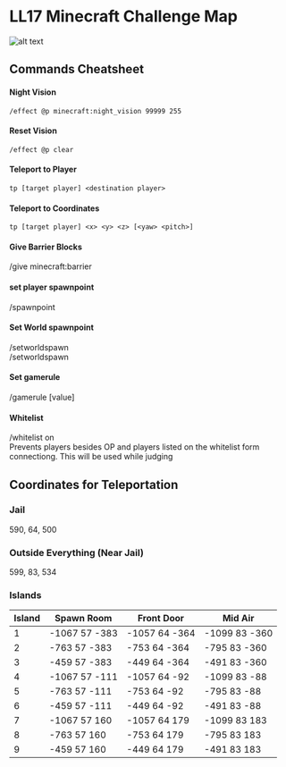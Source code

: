 
# LL17 Minecraft Challenge Map
![alt text](https://github.com/LacledesLAN/data-MinecraftChallengeMap/raw/master/Overhead_Map.png "Overhead Map")

## Commands Cheatsheet

#### Night Vision
`/effect @p minecraft:night_vision 99999 255`

#### Reset Vision
`/effect @p clear`

#### Teleport to Player
`tp [target player] <destination player>`

#### Teleport to Coordinates 
`tp [target player] <x> <y> <z> [<yaw> <pitch>]`

#### Give Barrier Blocks ####
/give <player> minecraft:barrier

#### set player spawnpoint ####
/spawnpoint <player> <x> <y> <z>

#### Set World spawnpoint ####
/setworldspawn    
/setworldspawn <x> <y> <z> 

#### Set gamerule ####
/gamerule <rule name> [value]


#### Whitelist ###
/whitelist on  
Prevents players besides OP and players listed on the whitelist form connectiong. This will be used while judging


## Coordinates for Teleportation ##

### Jail ###
590, 64, 500

### Outside Everything (Near Jail) ###
599, 83, 534

### Islands ###
| Island | Spawn Room         | Front Door         | Mid Air            | 
| ------ | ------------------ | ------------------ | ------------------ | 
| 1 |-1067  57  -383|-1057   64   -364|-1099    83    -360|-1026    76    -312|
| 2 |-763  57  -383|-753   64   -364|-795    83    -360|-722    76    -312|
| 3 |-459  57  -383|-449   64   -364|-491    83    -360|-418    76    -312|
| 4 |-1067  57  -111|-1057   64   -92|-1099    83    -88|-1026    76    -40 |
| 5 |-763  57  -111|-753   64   -92|-795    83    -88|-722    76    -40 |
| 6 |-459  57  -111|-449   64   -92|-491    83    -88|-418    76    -40 |
| 7 |-1067  57  160|-1057   64   179|-1099    83    183|-1026    76    231 |
| 8 |-763  57  160|-753   64   179|-795    83    183|-722    76    231 |
| 9 |-459  57  160|-449   64   179|-491    83    183|-418    76    231 |
